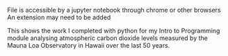 File is accessible by a jupyter notebook through chrome or other browsers
An extension may need to be added

This shows the work I completed with python for my Intro to Programming module analysing atmospheric carbon dioxide levels measured by the Mauna Loa Observatory in Hawaii over the last 50 years.
